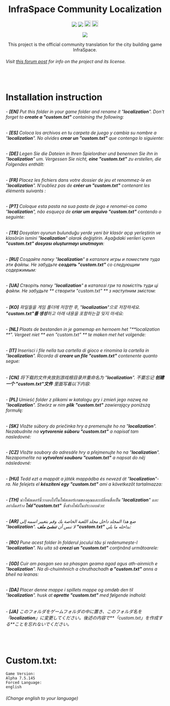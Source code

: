 <h1 align="center">InfraSpace Community Localization</h1>

<p align="center"><img src="https://img.shields.io/github/forks/Ponzel/InfraSpaceLocalization?style=social"/>
<img src="https://img.shields.io/github/stars/Ponzel/InfraSpaceLocalization?style=social"/> <a href="https://discord.com/invite/xVy8Y4P"><img height="20px"src="https://img.shields.io/badge/Discord-7289DA?style=for-the-badge&logo=discord&logoColor=white"></a> <a href="https://store.steampowered.com/app/1511460/InfraSpace/"><img height="20px"src="https://img.shields.io/badge/Steam-000000?style=for-the-badge&logo=steam&logoColor=white"></a></p>

<p align="center"><img src="https://cdn.cloudflare.steamstatic.com/steam/apps/1511460/header.jpg?t=1654292964"></p>




<center>This project is the official community translation for the city building game InfraSpace.</center>

###### Visit [this forum post](https://forum.dionicsoftware.com/t/how-to-help-translating-infraspace/1630) for info on the project and its license.

<br>

# Installation instruction

###### - **[EN]** Put this folder in your game folder and rename it "**localization**". Don't forget to **create a "custom.txt"** containing the following:
###### - **[ES]** Coloca los archivos en tu carpeta de juego y cambia su nombre a "**localization**". No olvides **crear un "custom.txt"** que contenga lo siguiente:
###### - **[DE]** Legen Sie die Dateien in Ihren Spielordner und benennen Sie ihn in "**localization**" um. Vergessen Sie nicht, **eine "custom.txt"** zu erstellen, die Folgendes enthält:
###### - **[FR]** Placez les fichiers dans votre dossier de jeu et renommez-le en "**localization**". N'oubliez pas de **créer un "custom.txt"** contenant les éléments suivants :
###### - **[PT]** Coloque esta pasta na sua pasta de jogo e renomei-os como "**localization**", não esqueça de **criar um arquivo "custom.txt"** contendo o seguinte:
###### - **[TR]** Dosyaları oyunun bulunduğu yerde yeni bir klasör açıp yerleştirin ve klasörün ismini "**localization**" olarak değiştirin. Aşağıdaki verileri içeren **"custom.txt" dosyası oluşturmayı unutmayın**:
###### - **[RU]** Создайте папку "**localization**" в каталоге игры и поместите туда эти файлы. Не забудьте **создать "custom.txt"** со следующим содержимым:
###### - **[UA]** Cтворіть папку "**localization**" в каталозі гри та помістіть туди ці файли. Не забудьте ** створити "custom.txt" ** з наступним змістом:
###### - **[KO]** 파일들을 게임 폴더에 저장한 후, "**localization**"으로 저장하세요. **"custom.txt"를 생성**하고 아래 내용을 포함하는걸 잊지 마세요:
###### - **[NL]** Plaats de bestanden in je gamemap en hernoem het "**localization **". Vergeet niet ** een "custom.txt" ** te maken met het volgende:
###### - **[IT]** Inserisci i file nella tua cartella di gioco e rinomina la cartella in "**localization**". Ricorda di **creare un file "custom.txt"** contenente quanto segue:
###### - **[CN]** 将下载的文件夹放到游戏根目录并重命名为 "**localization**". 不要忘记 **创建一个 "custom.txt"文件** 里面写着以下内容:
###### - **[PL]** Umieść folder z plikami w katalogu gry i zmień jego nazwę na "**localization**". Stwórz w nim **plik "custom.txt"** zawierający poniższą formułę:
###### - **[SK]** Vložte súbory do priečinka hry a premenujte ho na "**localization**". Nezabudnite na **vytvorenie súboru "custom.txt"** a napísať tam nasledovné:
###### - **[CZ]** Vložte soubory do adresáře hry a přejmenujte ho na "**localization**". Nezapomeňte na **vytvoření souboru "custom.txt"** a napsat do něj následovné:
###### - **[HU]** Tedd ezt a mappát a játék mappádba és nevezd át "**localization**"-ra. Ne felejets el **készíteni egy "custom.txt"** ami a következőt tartalmazza:
###### - **[TH]** นำโฟลเดอร์นี้วางลงไปในโฟลเดอร์เกมของคุณและเปลี่ยนชื่อเป็น "**localization**" และอย่าลืมสร้าง **ไฟล์ "custom.txt"** ซึ่งข้างไฟล์ในประกอบด้วย:
###### - **[AR]** ضع هذا المجلد داخل مجلد اللعبة الخاصة بك وقم بتغيير اسمه إلى "**localization**". لا تنس أن **تنشئ ملف "custom.txt"** بداخله ما يلي:
###### - **[RO]** Pune acest folder în folderul jocului tău și redenumește-l "**localization**". Nu uita să **creezi un "custom.txt"** conţinând următoarele:
###### - **[GD]** Cuir am pasgan seo sa phasgan geama agad agus ath-ainmich e "**localization**". Na dì-chuimhnich a chruthachadh **a "custom.txt"** anns a bheil na leanas:
###### - **[DA]** Placer denne mappe i spillets mappe og omdøb den til "**localization**". husk at **oprette "custom.txt"** med følgende indhold:
###### - **[JA]** このフォルダをゲームフォルダの中に置き、このフォルダ名を「**localization**」に変更してください。後述の内容で**「custom.txt」を作成する**ことを忘れないでください。
<br>

# Custom.txt:
```
Game Version:
Alpha 7.5.145
Forced Language:
english
```
###### _(Change english to your language)_

